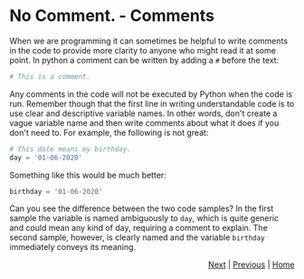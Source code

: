 # No Comment. - Comments

When we are programming it can sometimes be helpful to write comments in the code to provide more clarity to anyone who might read it at some point. In python a comment can be written by adding a `#` before the text:
```python
# This is a comment.
```

Any comments in the code will not be executed by Python when the code is run. Remember though that the first line in writing understandable code is to use clear and descriptive variable names. In other words, don't create a vague variable name and then write comments about what it does if you don't need to. For example, the following is not great:
```python
# This date means my birthday.
day = '01-06-2020'
```
Something like this would be much better:
```python
birthday = '01-06-2020'
```

Can you see the difference between the two code samples? In the first sample the variable is named ambiguously to `day`, which is quite generic and could mean any kind of day, requiring a comment to explain. The second sample, however, is clearly named and the variable `birthday` immediately conveys its meaning.

<div style="text-align: right">
<a href="input.html">Next</a> | 
<a href="say-what-you-mean.html">Previous</a> | 
<a href="../index.html">Home</a>
</div>